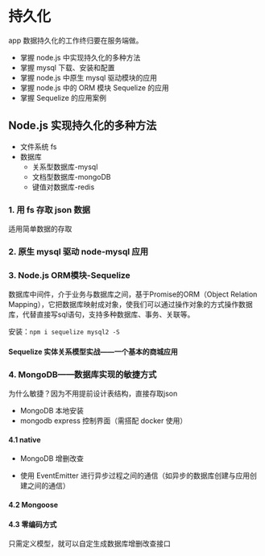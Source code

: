 # 持久化

app 数据持久化的工作终归要在服务端做。

- 掌握 node.js 中实现持久化的多种方法
- 掌握 mysql 下载、安装和配置
- 掌握 node.js 中原生 mysql 驱动模块的应用
- 掌握 node.js 中的 ORM 模块 Sequelize 的应用
- 掌握 Sequelize 的应用案例

## Node.js 实现持久化的多种方法

- 文件系统 fs
- 数据库
  - 关系型数据库-mysql
  - 文档型数据库-mongoDB
  - 键值对数据库-redis

### 1. 用 fs 存取 json 数据

适用简单数据的存取

### 2. 原生 mysql 驱动 node-mysql 应用

### 3. Node.js ORM模块-Sequelize 

数据库中间件，介于业务与数据库之间，基于Promise的ORM（Object Relation Mapping），它把数据库映射成对象，使我们可以通过操作对象的方式操作数据库，代替直接写sql语句，支持多种数据库、事务、关联等。

安装：`npm i sequelize mysql2 -S`

#### Sequelize 实体关系模型实战——一个基本的商城应用

### 4. MongoDB——数据库实现的敏捷方式

为什么敏捷？因为不用提前设计表结构，直接存取json


- MongoDB 本地安装
- mongodb express 控制界面（需搭配 docker 使用）


#### 4.1 native

- MongoDB 增删改查

- 使用 EventEmitter 进行异步过程之间的通信（如异步的数据库创建与应用创建之间的通信）
  


#### 4.2 Mongoose

#### 4.3 零编码方式

只需定义模型，就可以自定生成数据库增删改查接口
